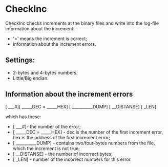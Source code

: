 # CheckInc
CheckInc checks increments at the binary files and write into the log-file information about the increment:

* '=' means the increment is correct;
* information about the increment errors.

## Settings:
* 2-bytes and 4-bytes numbers;
* Little/Big endian.

## Information about the increment errors

[ \___#][ \_____DEC = \_____HEX]	[ \__________DUMP]    [ \__DISTANSE]    [ \_LEN]

which has these:

* [ \___#]- the number of the error;
* [ \_____DEC = \_____HEX] -  dec is the number of the first increment error, hex is the address of the first increment error;
* [ \__________DUMP] - contains two/four-bytes numbers from the file, which the increment is not true;
* [ \__DISTANSE] - the number of incorrect bytes;
* [ \_LEN] - number of the incorrect numbers for this error.
